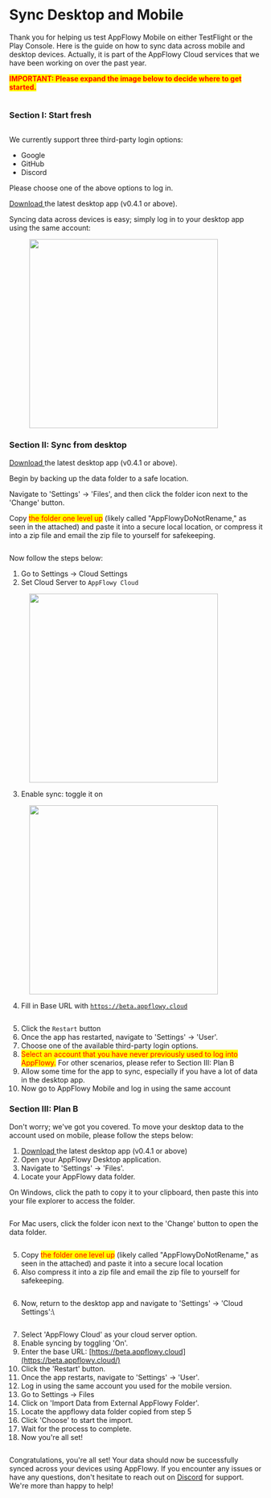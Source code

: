 # Sync Desktop and Mobile

Thank you for helping us test AppFlowy Mobile on either TestFlight or the Play Console. Here is the guide on how to sync data across mobile and desktop devices. Actually, it is part of the AppFlowy Cloud services that we have been working on over the past year.



<mark style="color:red;">**IMPORTANT: Please expand the image below to decide where to get started.**</mark>

<figure><img src="../.gitbook/assets/Decision Tree - Frame 1.jpg" alt=""><figcaption></figcaption></figure>

### Section I: Start fresh

<figure><img src="../.gitbook/assets/IMG_8709 1.png" alt=""><figcaption></figcaption></figure>

We currently support three third-party login options:

* Google
* GitHub
* Discord

Please choose one of the above options to log in.&#x20;

[Download ](https://github.com/AppFlowy-IO/AppFlowy/releases)the latest desktop app (v0.4.1 or above).

Syncing data across devices is easy; simply log in to your desktop app using the same account:

<figure><img src="../.gitbook/assets/image (51).png" alt="" width="375"><figcaption></figcaption></figure>



### Section II: Sync from desktop

[Download ](https://github.com/AppFlowy-IO/AppFlowy/releases)the latest desktop app (v0.4.1 or above).

Begin by backing up the data folder to a safe location.&#x20;

Navigate to 'Settings' -> 'Files', and then click the folder icon next to the 'Change' button.&#x20;

Copy <mark style="color:red;">the folder one level up</mark> (likely called "AppFlowyDoNotRename," as seen in the attached) and paste it into a secure local location, or compress it into a zip file and email the zip file to yourself for safekeeping.

<figure><img src="../.gitbook/assets/Group 1.png" alt=""><figcaption></figcaption></figure>

Now follow the steps below:

1. Go to Settings -> Cloud Settings
2. Set Cloud Server to `AppFlowy Cloud`

<figure><img src="../.gitbook/assets/image (48).png" alt="" width="375"><figcaption></figcaption></figure>

3. Enable sync: toggle it on

<figure><img src="../.gitbook/assets/image (49).png" alt="" width="375"><figcaption></figcaption></figure>

4. Fill in Base URL with [`https://beta.appflowy.cloud`](https://beta.appflowy.cloud)

<figure><img src="../.gitbook/assets/image (50).png" alt=""><figcaption></figcaption></figure>

5. Click the `Restart` button
6. Once the app has restarted, navigate to 'Settings' -> 'User'.
7. Choose one of the available third-party login options.
8. <mark style="color:red;">Select an account that you have never previously used to log into AppFlowy.</mark> For other scenarios, please refer to Section III: Plan B
9. Allow some time for the app to sync, especially if you have a lot of data in the desktop app.
10. Now go to AppFlowy Mobile and log in using the same account



### Section III: Plan B

Don't worry; we've got you covered. To move your desktop data to the account used on mobile, please follow the steps below:

1. [Download ](https://github.com/AppFlowy-IO/AppFlowy/releases)the latest desktop app (v0.4.1 or above)
2. Open your AppFlowy Desktop application.
3. Navigate to 'Settings' -> 'Files'.
4. Locate your AppFlowy data folder.

On Windows, click the path to copy it to your clipboard, then paste this into your file explorer to access the folder.

<figure><img src="../.gitbook/assets/image (54).png" alt=""><figcaption></figcaption></figure>

For Mac users, click the folder icon next to the 'Change' button to open the data folder.

<figure><img src="../.gitbook/assets/image (55).png" alt=""><figcaption></figcaption></figure>

5. Copy <mark style="color:red;">the folder one level up</mark> (likely called "AppFlowyDoNotRename," as seen in the attached) and paste it into a secure local location
6. Also compress it into a zip file and email the zip file to yourself for safekeeping.&#x20;

<figure><img src="../.gitbook/assets/Group 1 (1).png" alt=""><figcaption></figcaption></figure>

6. Now, return to the desktop app and navigate to 'Settings' -> 'Cloud Settings':\


<figure><img src="../.gitbook/assets/image (56).png" alt=""><figcaption></figcaption></figure>



7. Select 'AppFlowy Cloud' as your cloud server option.
8. Enable syncing by toggling 'On'.
9. Enter the base URL: [https://beta.appflowy.cloud](https://beta.appflowy.cloud/)
10. Click the 'Restart' button.
11. Once the app restarts, navigate to 'Settings' -> 'User'.
12. Log in using the same account you used for the mobile version.
13. Go to Settings -> Files
14. Click on 'Import Data from External AppFlowy Folder'.
15. Locate the appflowy data folder copied from step 5
16. Click 'Choose' to start the import.
17. Wait for the process to complete.
18. Now you're all set!

<figure><img src="../.gitbook/assets/image (59).png" alt=""><figcaption></figcaption></figure>

Congratulations, you're all set! Your data should now be successfully synced across your devices using AppFlowy. If you encounter any issues or have any questions, don't hesitate to reach out on [Discord](https://discord.gg/9Q2xaN37tV) for support. We're more than happy to help!
